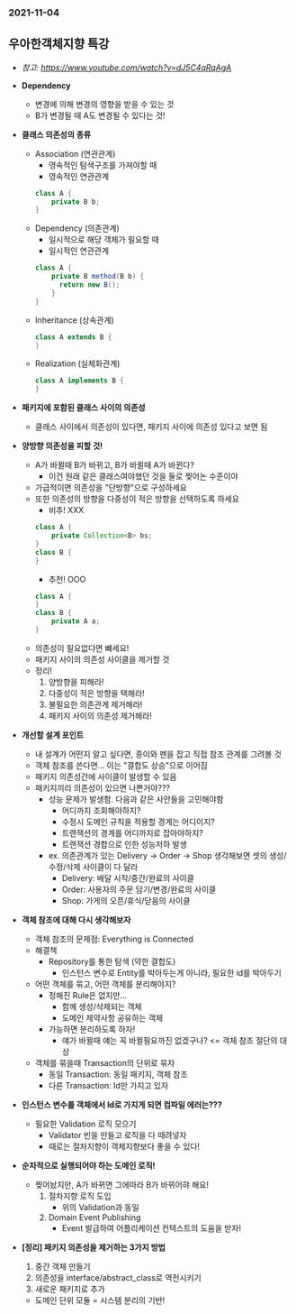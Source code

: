 ### 2021-11-04

## 우아한객체지향 특강
- *참고: https://www.youtube.com/watch?v=dJ5C4qRqAgA*
- **Dependency**
    - 변경에 의해 변경의 영향을 받을 수 있는 것
    - B가 변경될 때 A도 변경될 수 있다는 것!

- **클래스 의존성의 종류**
    - Association (연관관계)
        - 영속적인 탐색구조를 가져야할 때
        - 영속적인 연관관계
        ```java
        class A {
            private B b;
        }
        ```
    - Dependency (의존관계) 
        - 일시적으로 해당 객체가 필요할 때
        - 일시적인 연관관계
        ```java
        class A {
            private B method(B b) {
              return new B();
            }
        }
        ```
    - Inheritance (상속관계)
        ```java
        class A extends B {
        }
        ```
    - Realization (실체화관계)
        ```java
        class A implements B {
        }
        ```

- **패키지에 포함된 클래스 사이의 의존성**
    - 클래스 사이에서 의존성이 있다면, 패키지 사이에 의존성 있다고 보면 됨

- **양방향 의존성을 피할 것!**
    - A가 바뀔때 B가 바뀌고, B가 바뀔때 A가 바뀐다?
        - 이건 원래 같은 클래스여야했던 것을 둘로 찢어논 수준이야
    - 가급적이면 의존성을 "단방향"으로 구성하세요
    - 또한 의존성의 방향을 다중성이 적은 방향을 선택하도록 하세요
        - 비추! XXX
        ```java
        class A {
            private Collection<B> bs;
        }
        class B {
        }
        ```
        - 추천! OOO
        ```java
        class A {
        }
        class B {
            private A a;
        }
        ```
    - 의존성이 필요없다면 뺴세요!
    - 패키지 사이의 의존성 사이클을 제거할 것
    - 정리!
        1. 양방향을 피해라!
        2. 다중성이 적은 방향을 택해라!
        3. 불필요한 의존관계 제거해라!
        4. 패키지 사이의 의존성 제거해라!

- **개선할 설계 포인트**
    - 내 설계가 어떤지 알고 싶다면, 종이와 펜을 잡고 직접 참조 관계를 그려볼 것
    - 객체 참조를 쓴다면... 이는 "결합도 상승"으로 이어짐
    - 패키지 의존성간에 사이클이 발생할 수 있음
    - 패키지끼리 의존성이 있으면 나쁜거야???
        - 성능 문제가 발생함. 다음과 같은 사안들을 고민해야함
            - 어디까지 조회해야하지?
            - 수정시 도메인 규칙을 적용할 경계는 어디이지?
            - 트랜잭션의 경계를 어디까지로 잡아야하지?
            - 트랜잭션 경합으로 인한 성능저하 발생
        - ex. 의존관계가 있는 Delivery -> Order -> Shop 생각해보면 셋의 생성/수정/삭제 사이클이 다 달라
            - Delivery: 배달 시작/중간/완료의 사이클
            - Order: 사용자의 주문 담기/변경/완료의 사이클
            - Shop: 가게의 오픈/휴식/닫음의 사이클
    
- **객체 참조에 대해 다시 생각해보자**
    - 객체 참조의 문제점: Everything is Connected
    - 해결책
        - Repository를 통한 탐색 (약한 결합도)
            - 인스턴스 변수로 Entity를 박아두는게 아니라, 필요한 id를 박아두기
    - 어떤 객체를 묶고, 어떤 객체를 분리해야지?
        - 정해진 Rule은 없지만...
            - 함께 생성/삭제되는 객체
            - 도메인 제약사항 공유하는 객체
        - 가능하면 분리하도록 하자!
            - 얘가 바뀔때 얘는 꼭 바뀔필요까진 없겠구나? <= 객체 참조 절단의 대상
    - 객체를 묶을때 Transaction의 단위로 묶자
        - 동일 Transaction: 동일 패키지, 객체 참조
        - 다른 Transaction: Id만 가지고 있자

- **인스턴스 변수를 객체에서 Id로 가지게 되면 컴파일 에러는???**
    - 필요한 Validation 로직 모으기
        - Validator 빈을 만들고 로직을 다 때려넣자
        - 때로는 절차지향이 객체지향보다 좋을 수 있다!

- **순차적으로 실행되어야 하는 도메인 로직!**
    - 찢어놨지만, A가 바뀌면 그에따라 B가 바뀌어햐 해요!
        1. 절차지향 로직 도입
            - 위의 Validation과 동일
        2. Domain Event Publishing
            - Event 발급하여 어플리케이션 컨텍스트의 도움을 받자!

- **[정리] 패키지 의존성을 제거하는 3가지 방법**
    1. 중간 객체 만들기
    2. 의존성을 interface/abstract_class로 역전시키기
    3. 새로운 패키지로 추가
    - 도메인 단위 모듈 = 시스템 분리의 기반!